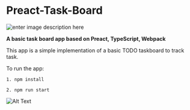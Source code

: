 # Preact-Task-Board

  ![enter image description here](https://res.cloudinary.com/practicaldev/image/fetch/s--EG9pUbQL--/c_limit,f_auto,fl_progressive,q_auto,w_880/https://thepracticaldev.s3.amazonaws.com/i/3qs6lbnj1c4rvafb885c.jpg)

**A basic task board app based on Preact, TypeScript, Webpack**

  
  

This app is a simple implementation of a basic TODO taskboard to track task.

  

To run the app:

    1. npm install
    
    2. npm run start

  

![Alt Text](https://media.giphy.com/media/4NiFa9oi61NDTwCaG5/giphy.gif)